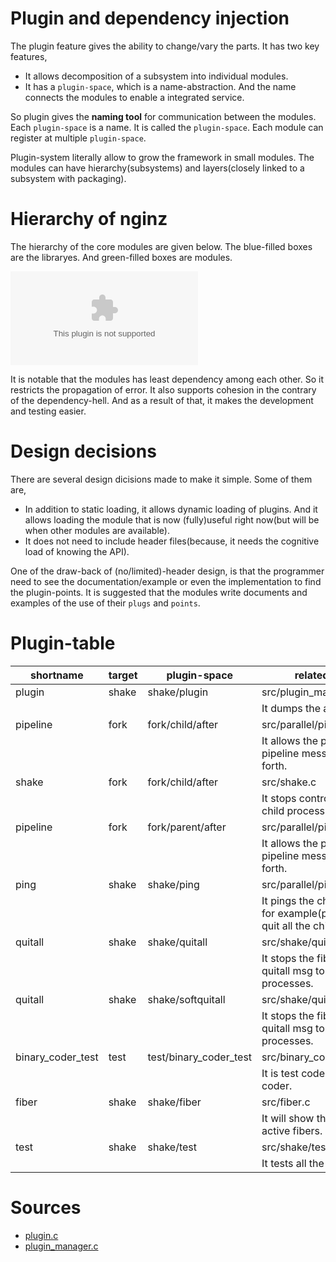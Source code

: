 
Plugin and dependency injection
===================================

The plugin feature gives the ability to change/vary the parts. It has two key features,

- It allows decomposition of a subsystem into individual modules.
- It has a `plugin-space`, which is a name-abstraction. And the name connects the modules to enable a integrated service. 

So plugin gives the **naming tool** for communication between the modules. Each `plugin-space` is a name. It is called the `plugin-space`. Each module can register at multiple `plugin-space`.

Plugin-system literally allow to grow the framework in small modules. The modules can have hierarchy(subsystems) and layers(closely linked to a subsystem with packaging).

Hierarchy of nginz
====================

The hierarchy of the core modules are given below. The blue-filled boxes are the libraryes. And green-filled boxes are modules.

![hierarchy](subsystem.dot)

It is notable that the modules has least dependency among each other. So it restricts the propagation of error. It also supports cohesion in the contrary of the dependency-hell. And as a result of that, it makes the development and testing easier.

Design decisions
================

There are several design dicisions made to make it simple. Some of them are,

- In addition to static loading, it allows dynamic loading of plugins. And it allows loading the module that is now (fully)useful right now(but will be when other modules are available). 
- It does not need to include header files(because, it needs the cognitive load of knowing the API). 

One of the draw-back of (no/limited)-header design, is that the programmer need to see the documentation/example or even the implementation to find the plugin-points. It is suggested that the modules write documents and examples of the use of their `plugs` and `points`.

Plugin-table
===========================

| shortname | target | plugin-space | related source 
| --- | --- | --- | --- 
| plugin |	shake |	shake/plugin |	src/plugin_manager.c
| ||| 		It dumps the avilable plugins
| pipeline |	fork |	fork/child/after |	src/parallel/pipeline.c
| ||| 		It allows the processes to pipeline messages to and forth.
| shake |	fork |	fork/child/after |	src/shake.c
| ||| 		It stops control socket in child process
| pipeline |	fork |	fork/parent/after |	src/parallel/pipeline.c
| ||| 		It allows the processes to pipeline messages to and forth.
| ping |	shake |	shake/ping |	src/parallel/ping.c
| ||| 		It pings the child process. for example(ping quit) will quit all the child process.
| quitall |	shake |	shake/quitall |	src/shake/quitall.c
| ||| 		It stops the fibers and sends quitall msg to other processes.
| quitall |	shake |	shake/softquitall |	src/shake/quitall.c
| ||| 		It stops the fibers and sends quitall msg to other processes.
| binary_coder_test |	test |	test/binary_coder_test |	src/binary_coder_extended.c
| ||| 		It is test code for binary coder.
| fiber |	shake |	shake/fiber |	src/fiber.c
| ||| 		It will show the number of active fibers.
| test |	shake |	shake/test |	src/shake/test.c
| ||| 		It tests all the test cases.


Sources
========

- [plugin.c](src/plugin.c)
- [plugin_manager.c](src/plugin_manager.c)

